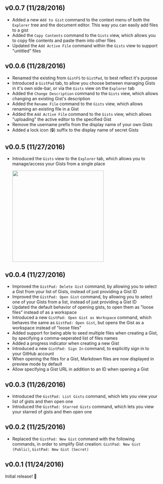 ## v0.0.7 (11/28/2016)

* Added a new `Add to Gist` command to the context menu of both the `Explorer` tree and the document editor. This way you can easily add files to a gist
* Added the `Copy Contents` command to the `Gists` view, which allows you to copy file contents and paste them into other files
* Updated the `Add Active File` command within the `Gists` view to support "untitled" files

## v0.0.6 (11/28/2016)

* Renamed the existing from `GistFS` to `GistPad`, to best reflect it's purpose
* Introduced a `GistPad` tab, to allow you choose between managing Gists in it's own side-bar, or via the `Gists` view on the `Explorer` tab
* Added the `Change Description` command to the `Gists` view, which allows changing an existing Gist's description
* Added the `Rename File` command to the `Gists` view, which allows renaming an existing file in a Gist
* Added the `Add Active File` command to the `Gists` view, which allows "uploading" the active editor to the specified Gist
* Remove the username prefix from the display name of your own Gists
* Added a lock icon (🔒) suffix to the display name of secret Gists

## v0.0.5 (11/27/2016)

* Introduced the `Gists` view to the `Explorer` tab, which allows you to manage/access your Gists from a single place

     <img width="300px" src="https://user-images.githubusercontent.com/116461/69827991-d56f5580-11ce-11ea-9081-17f27b470fd1.png" />

## v0.0.4 (11/27/2016)

* Improved the `GistPad: Delete Gist` command, by allowing you to select a Gist from your list of Gists, instead of just providing a Gist ID
* Improved the `GistPad: Open Gist` command, by allowing you to select one of your Gists from a list, instead of just providing a Gist ID
* Updated the default behavior of opening gists, to open them as "loose files" instead of as a workspace
* Introduced a new `GistPad: Open Gist as Workspace` command, which behaves the same as `GistPad: Open Gist`, but opens the Gist as a workspace instead of "loose files"
* Added support for being able to seed multiple files when creating a Gist, by specifying a comma-seperated list of files names
* Added a progress indicator when creating a new Gist
* Introduced a new `GistPad: Sign In` command, to explicitly sign in to your GitHub account
* When opening the files for a Gist, Markdown files are now displayed in preview mode by default
* Allow specifying a Gist URL in addition to an ID when opening a Gist

## v0.0.3 (11/26/2016)

* Introduced the `GistPad: List Gists` command, which lets you view your list of gists and then open one
* Introduced the `GistPad: Starred Gists` command, which lets you view your starred of gists and then open one

## v0.0.2 (11/25/2016)

* Replaced the `GistPad: New Gist` command with the following commands, in order to simplify Gist creation: `GistPad: New Gist (Public)`, `GistPad: New Gist (Secret)`

## v0.0.1 (11/24/2016)

Initial release! 🎉